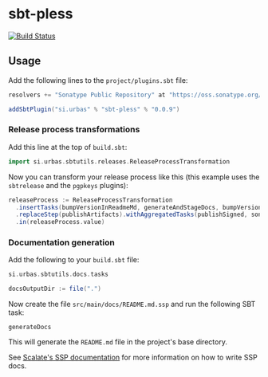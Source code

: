 # sbt-pless

[![Build Status](https://travis-ci.org/urbas/sbt-pless.png?branch=master)](https://travis-ci.org/urbas/sbt-pless)

## Usage

Add the following lines to the `project/plugins.sbt` file:

```scala
resolvers += "Sonatype Public Repository" at "https://oss.sonatype.org/content/groups/public"

addSbtPlugin("si.urbas" % "sbt-pless" % "0.0.9")
```

### Release process transformations

Add this line at the top of `build.sbt`:

```scala
import si.urbas.sbtutils.releases.ReleaseProcessTransformation
```

Now you can transform your release process like this (this example uses the `sbtrelease` and the `pgpkeys` plugins):

```scala
releaseProcess := ReleaseProcessTransformation
  .insertTasks(bumpVersionInReadmeMd, generateAndStageDocs, bumpVersionInPluginsSbtFile, addReadmeFileToVcs).after(setReleaseVersion)
  .replaceStep(publishArtifacts).withAggregatedTasks(publishSigned, sonatypeReleaseAll)
  .in(releaseProcess.value)
```

### Documentation generation

Add the following to your `build.sbt` file:

```scala
si.urbas.sbtutils.docs.tasks

docsOutputDir := file(".")
```

Now create the file `src/main/docs/README.md.ssp` and run the following SBT task:

    generateDocs

This will generate the `README.md` file in the project's base directory.

See [Scalate's SSP documentation](http://scalate.fusesource.org/documentation/ssp-reference.html) for more information on how to write SSP docs.